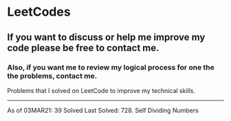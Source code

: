 # LeetCodes
## If you want to discuss or help me improve my code please be free to contact me.
### Also, if you want me to review my logical process for one the the problems, contact me.

Problems that I solved on LeetCode to improve my technical skills.
<hr>
As of 03MAR21: 39 Solved  
Last Solved: 728. Self Dividing Numbers
